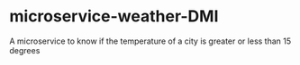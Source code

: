 # microservice-weather-DMI
A microservice to know if the temperature of a city is greater or less than 15 degrees
